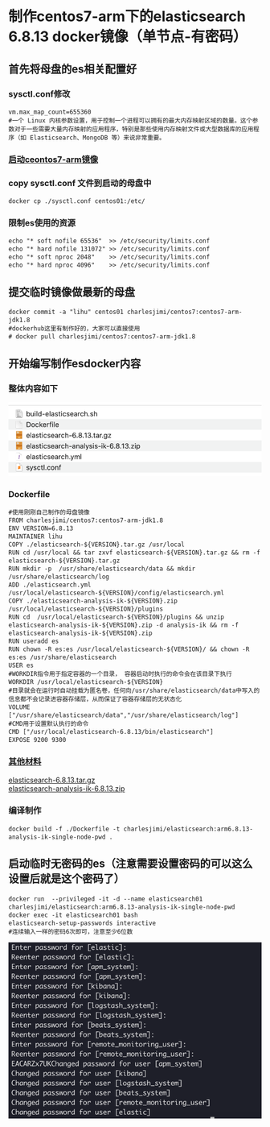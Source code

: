 # 制作centos7-arm下的elasticsearch 6.8.13 docker镜像（单节点-有密码）

## 首先将母盘的es相关配置好

### sysctl.conf修改

```shell
vm.max_map_count=655360
#一个 Linux 内核参数设置，用于控制一个进程可以拥有的最大内存映射区域的数量。这个参数对于一些需要大量内存映射的应用程序，特别是那些使用内存映射文件或大型数据库的应用程序（如 Elasticsearch、MongoDB 等）来说非常重要。
```

### [启动ceontos7-arm镜像](https://github.com/lihu1990/lihu1990.github.io/blob/main/centos7%20-arm%E5%88%B6%E4%BD%9C%E8%BF%87%E7%A8%8B.md)

### copy sysctl.conf 文件到启动的母盘中

```shell
docker cp ./sysctl.conf centos01:/etc/
```

### 限制es使用的资源

```shell
echo "* soft nofile 65536"  >> /etc/security/limits.conf
echo "* hard nofile 131072" >> /etc/security/limits.conf
echo "* soft nproc 2048"    >> /etc/security/limits.conf
echo "* hard nproc 4096"    >> /etc/security/limits.conf
```

## 提交临时镜像做最新的母盘

```shell
docker commit -a "lihu" centos01 charlesjimi/centos7:centos7-arm-jdk1.8
#dockerhub这里有制作好的，大家可以直接使用
# docker pull charlesjimi/centos7:centos7-arm-jdk1.8
```

## 开始编写制作esdocker内容



### 整体内容如下

![image-20240805211744919](./nopwd-files/image-20240805211744919.png)

### Dockerfile

```shell
#使用刚刚自己制作的母盘镜像
FROM charlesjimi/centos7:centos7-arm-jdk1.8
ENV VERSION=6.8.13
MAINTAINER lihu
COPY ./elasticsearch-${VERSION}.tar.gz /usr/local
RUN cd /usr/local && tar zxvf elasticsearch-${VERSION}.tar.gz && rm -f elasticsearch-${VERSION}.tar.gz
RUN mkdir -p  /usr/share/elasticsearch/data && mkdir /usr/share/elasticsearch/log 
ADD ./elasticsearch.yml /usr/local/elasticsearch-${VERSION}/config/elasticsearch.yml
COPY ./elasticsearch-analysis-ik-${VERSION}.zip  /usr/local/elasticsearch-${VERSION}/plugins
RUN cd  /usr/local/elasticsearch-${VERSION}/plugins && unzip elasticsearch-analysis-ik-${VERSION}.zip -d analysis-ik && rm -f elasticsearch-analysis-ik-${VERSION}.zip
RUN useradd es
RUN chown -R es:es /usr/local/elasticsearch-${VERSION}/ && chown -R es:es /usr/share/elasticsearch
USER es
#WORKDIR指令用于指定容器的一个目录， 容器启动时执行的命令会在该目录下执行
WORKDIR /usr/local/elasticsearch-${VERSION}
#目录就会在运行时自动挂载为匿名卷，任何向/usr/share/elasticsearch/data中写入的信息都不会记录进容器存储层，从而保证了容器存储层的无状态化
VOLUME ["/usr/share/elasticsearch/data","/usr/share/elasticsearch/log"]
#CMD用于设置默认执行的命令
CMD ["/usr/local/elasticsearch-6.8.13/bin/elasticsearch"]
EXPOSE 9200 9300
```

### [其他材料](./pwd-files/)
[elasticsearch-6.8.13.tar.gz](https://www.elastic.co/cn/downloads/past-releases/elasticsearch-6-8-13)<br>
[elasticsearch-analysis-ik-6.8.13.zip](https://github.com/infinilabs/analysis-ik/tags)

### 编译制作

```shell
docker build -f ./Dockerfile -t charlesjimi/elasticsearch:arm6.8.13-analysis-ik-single-node-pwd .

```

## 启动临时无密码的es（注意需要设置密码的可以这么设置后就是这个密码了）
```shell
docker run  --privileged -it -d --name elasticsearch01 charlesjimi/elasticsearch:arm6.8.13-analysis-ik-single-node-pwd 
docker exec -it elasticsearch01 bash
elasticsearch-setup-passwords interactive
#连续输入一样的密码6次即可，注意至少6位数
```

![企业微信截图_25465df0-0770-4b28-ae2d-523be80a1eb9.png](./pwd-files/企业微信截图_25465df0-0770-4b28-ae2d-523be80a1eb9.png)
